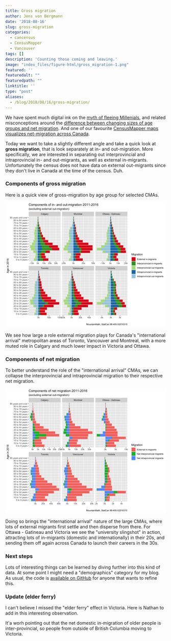 ```yaml
---
title: Gross migration
author: Jens von Bergmann
date: '2018-08-16'
slug: gross-migration
categories:
  - cancensus
  - CensusMapper
  - Vancouver
tags: []
description: 'Counting those coming and leaving.'
image: "index_files/figure-html/gross_migration-1.png"
featured: ''
featuredalt: ""
featuredpath: ""
linktitle: ''
type: "post"
aliases:
  - /blog/2018/08/16/gross-migration/
---
```







We have spent much digital ink on the [myth of fleeing Millenials](https://doodles.mountainmath.ca/blog/2017/05/16/lifeblood/), and related misconceptions around the [difference between changing sizes of age groups and net migration](https://doodles.mountainmath.ca/blog/2017/08/06/millennials-redux/). And one of our favourite [CensusMapper maps visualizes net-migration across Canada](https://censusmapper.ca/maps/731).

Today we want to take a slightly different angle and take a quick look at **gross migration**, that is look separately at in- and out-migration. More specifically, we are interested in separating out interprovincial and intraprovincial in- and out-migrants, as well as external in-migrants. Unfortunately the census does not have data on external out-migrants since they don't live in Canada at the time of the census. Duh.

### Components of gross migration
Here is a quick view of gross-migration by age group for selected CMAs.



<img src="index_files/figure-html/gross_migration-1.png" width="864" />


We see how large a role external migration plays for Canada's "international arrival" metropolitan areas of Toronto, Vancouver and Montreal, with a more muted role in Calgary and much lower impact in Victoria and Ottawa.


### Components of net migration
To better understand the role of the "international arrival" CMAs, we can collapse the interprovincial and intraprovincial migration to their respective net migration. 


<img src="index_files/figure-html/unnamed-chunk-2-1.png" width="864" />

Doing so brings the "international arrival" nature of the large CMAs, where lots of external migrants first settle and then disperse from there. For Ottawa - Gatineau and Victoria we see the "university slingshot" in action, attracting lots of in-migrants (domestic and internationally) in their 20s, and sending them off again across Canada to launch their careers in the 30s.

### Next steps
Lots of interesting things can be learned by diving further into this kind of data. At some point I might need a "demographics" category for my blog. As usual, the code is [available on GitHub](https://github.com/mountainMath/doodles/blob/master/content/posts/2018-08-16-gross-migration.Rmarkdown) for anyone that wants to refine this. 

### Update (elder ferry)
I can't believe I missed the "elder ferry" effect in Victoria. Here is Nathan to add in this interesting observation. 

It'a worh pointing out that the net domestic in-migration of older people is inter-provincial, so people from outside of British Columbia moving to Victoria.

